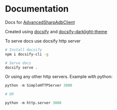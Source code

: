 # Documentation
Docs for [AdvancedSharpAdbClient](https://github.com/SharpAdb/AdvancedSharpAdbClient)

Created using [docsify](https://docsify.js.org) and [docsify-darklight-theme](https://docsify-darklight-theme.boopathikumar.me/)

To serve docs use docsify http server
```sh
# Install docsify
npm i docsify-cli -g

# Serve docs
docsify serve .
```

Or using any other http servers. Example with python:
```py
python -m SimpleHTTPServer 3000

# OR

python -m http.server 3000
```
